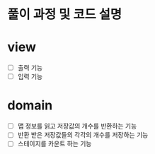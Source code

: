 # 풀이 과정 및 코드 설명

# view
- [ ] 출력 기능
- [ ] 입력 기능

# domain
- [ ] 맵 정보를 읽고 저장값의 개수를 반환하는 기능
- [ ] 반환 받은 저장값들의 각각의 개수를 저장하는 기능
- [ ] 스테이지를 카운트 하는 기능